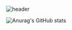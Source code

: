 ![header](https://capsule-render.vercel.app/api?type=Slice&color=auto&height=300&section=header&text=Wonseok's%20Note&fontSize=90&animation=fadeIn)

<!--
**jws020501/jws020501** is a ✨ _special_ ✨ repository because its `README.md` (this file) appears on your GitHub profile.

Here are some ideas to get you started:

- 🔭 I’m currently working on ...
- 🌱 I’m currently learning ...
- 👯 I’m looking to collaborate on ...
- 🤔 I’m looking for help with ...
- 💬 Ask me about ...
- 📫 How to reach me: ...
- 😄 Pronouns: ...
- ⚡ Fun fact: ...
-->

![Anurag's GitHub stats](https://github-readme-stats.vercel.app/api?username=jws020501&show_icons=true&theme=radical)
